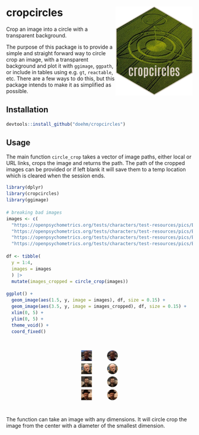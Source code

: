 
# cropcircles <img src='dev/images/hex.png' align="right" height="240" />

Crop an image into a circle with a transparent background.

The purpose of this package is to provide a simple and straight forward
way to circle crop an image, with a transparent background and plot it
with `ggimage`, `ggpath`, or include in tables using e.g. `gt`,
`reactable`, etc. There are a few ways to do this, but this package
intends to make it as simplified as possible.

## Installation

``` r
devtools::install_github("doehm/cropcircles")
```

## Usage

The main function `circle_crop` takes a vector of image paths, either
local or URL links, crops the image and returns the path. The path of
the cropped images can be provided or if left blank it will save them to
a temp location which is cleared when the session ends.

``` r
library(dplyr)
library(cropcircles)
library(ggimage)

# breaking bad images
images <- c(
  "https://openpsychometrics.org/tests/characters/test-resources/pics/BB/1.jpg",
  "https://openpsychometrics.org/tests/characters/test-resources/pics/BB/3.jpg", 
  "https://openpsychometrics.org/tests/characters/test-resources/pics/BB/9.jpg", 
  "https://openpsychometrics.org/tests/characters/test-resources/pics/BB/8.jpg")

df <- tibble(
  y = 1:4,
  images = images
  ) |> 
  mutate(images_cropped = circle_crop(images))

ggplot() +
  geom_image(aes(1.5, y, image = images), df, size = 0.15) +
  geom_image(aes(3.5, y, image = images_cropped), df, size = 0.15) +
  xlim(0, 5) +
  ylim(0, 5) +
  theme_void() +
  coord_fixed()
```

<img src='dev/images/bb.png' align="center"/>

The function can take an image with any dimensions. It will circle crop
the image from the center with a diameter of the smallest dimension.
